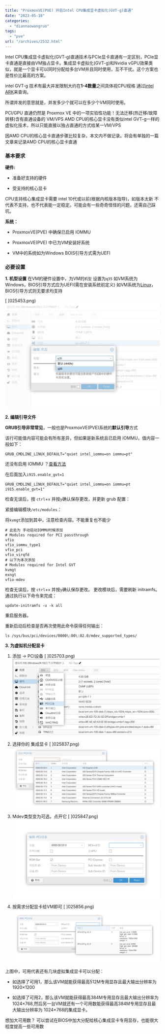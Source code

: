 ```yaml
---
title: "ProxmoxVE(PVE) 开启Intel CPU集成显卡虚拟化(GVT-g)直通"
date: "2023-05-10"
categories: 
  - "diannaowangruo"
tags: 
  - "pve"
url: "/archives/2532.html"
---
```


Intel CPU集成显卡虚拟化(GVT-g)直通技术与PCIe显卡直通有一定区别，PCIe显卡直通是直接由VM独占显卡。集成显卡虚拟化(GVT-g)和Nvidia vGPU效果类似，就是一个显卡可以同时分配给多台VM并且同时使用，互不干扰。这个方案也是性价比最高的方案。

intel GVT-g 技术有最大并发限制大约在**1-4数量**之间具体视CPU规格 通过[intel ARK](https://ark.intel.com/content/www/cn/zh/ark.html)来查询。

所谓并发的意思就是，并发多少个就可以在多少个VM同时使用。

PCI/GPU 直通仍然是 Proxmox VE 中的一项实验性功能！无法迁移(热迁移/故障转移)含有直通设备的 VM/VPS AMD CPU的核心显卡没有类似intel GVT-g一样的虚拟化技术，所以只能直接以独占直通的方式给某一VM/VPS

因AMD CPU的核心显卡直通步骤比较复杂，本文内不做记录。将会有单独的一篇文章来记录AMD CPU的核心显卡直通

### 基本要求

**硬件:**

- 准备好支持的硬件
    
- 受支持的核心显卡
    

CPU支持核心集成显卡需要 intel 10代或以前(根据内核版本指导)，如版本太新 不代表不支持，也不代表能一定稳定。可能会有一些奇奇怪怪的问题，还需自己踩坑。

**系统：**

- ProxmoxVE(PVE) 中确保已启用 IOMMU
    
- ProxmoxVE(PVE) 中已为VM安装好系统
    
- VM中的系统如为Windows BOIS引导方式需为UEFI
    

### 必要设置

**1\. 机型设置** 在VM的硬件设置中，为VM的`机型` 设置为`q35` 如VM系统为Windows，BIOS引导方式应为UEFI(需在安装系统前定义) 如VM系统为[Linux](https://www.insilen.com/tags/linux)，BIOS引导方式则无要求均支持

\[ \]025453.png)![img](/images/2023/05/a1156dcc96ca79c4e9661476662a8a9e.png)

**2\. 编辑引导文件**

**GRUB引导非常常见**，一般也是ProxmoxVE(PVE)系统的**默认引导**方式

该行可能值内容可能会有所有差异，但如果是新系统且已启用 IOMMU，值内容一般如下：

```plain
GRUB_CMDLINE_LINUX_DEFAULT="quiet intel_iommu=on iommu=pt"
```

还没有启用 IOMMU ？[查看方法](https://www.yuque.com/zhoujie218/net/1926a450-8807-41a6-8542-9f6ada8fdc4d#requirements)

在后面加入`i915.enable_gvt=1`

```plain
GRUB_CMDLINE_LINUX_DEFAULT="quiet intel_iommu=on iommu=pt i915.enable_gvt=1"
```

检查无误后，按 `ctrl`+`x` 并按`y`确认保存更改，并更新 grub 配置：

紧接编辑模块`/etc/modules`：

将`kvmgt`添加到其中，注意检查内容。不能重复也不能少

```plain
# 此处为 手动启动IOMMU时候添加
# Modules required for PCI passthrough
vfio
vfio_iommu_type1
vfio_pci
vfio_virqfd
# 以下为本次添加
# Modules required for Intel GVT
kvmgt
exngt
vfio-mdev
```

检查无误后，按 `ctrl`+`x` 并按`y`确认保存更改。 更改模块后，需要刷新 initramfs。通过执行以下命令来完成：

```plain
update-initramfs -u -k all
```

重启服务器。

重新启动后检查是否再次使用此命令获得任何输出：

```plain
ls /sys/bus/pci/devices/0000\:00\:02.0/mdev_supported_types/
```

**3\. 为虚拟机分配显卡**

1. 添加 -> PCI设备 \[ \]025703.png)![img](/images/2023/05/556c96636791af1e3e89cf48ddfe2e66.png)
    
2. 选择你的 集成显卡 \[ \]025837.png)![img](/images/2023/05/2cd4f6575b4c2d54341dddcb49117911.png)
    
3. Mdev类型变为可选，点开它 \[ \]025847.png)![img](/images/2023/05/3f70166d7550ba424ed484cec0ad1569.png)
    
4. 按需求分配显卡给VM即可 \[ \]025856.png)![img](/images/2023/05/15057041a43c86d9dc69d2831b71eb32.png)
    

上图中，可用代表还有几块虚拟集成显卡可以分配：

- 如选择了可用1，那么该VM就能获得最高512M专用显存且最大输出分辨率为 1920×1200
    
- 如选择了可用2，那么该VM就能获得最高384M专用显存且最大输出分辨率为 1024×768,然后另一台VM就还有一个可用数能获得最高384M专用显存且最大输出分辨率为 1024×768的集成显卡。
    

想加大可用数？ 可以尝试在BIOS中加大分配给核心集成显卡专用显存，也能很大程度提高一些可用数
